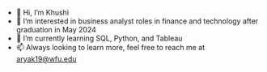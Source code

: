 - 👋 Hi, I’m Khushi
- 👀 I’m interested in business analyst roles in finance and technology after graduation in May 2024
- 🌱 I’m currently learning SQL, Python, and Tableau 
- 📫 Always looking to learn more, feel free to reach me at aryak19@wfu.edu

<!---
khushiarya22/khushiarya22 is a ✨ special ✨ repository because its `README.md` (this file) appears on your GitHub profile.
You can click the Preview link to take a look at your changes.
--->
